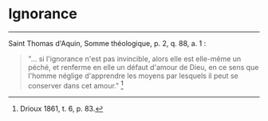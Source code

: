 # Ignorance

***

Saint Thomas d'Aquin, Somme théologique, p. 2, q. 88, a. 1 :

> "... si l'ignorance n'est pas invincible, alors elle est elle-même un péché, et renferme en elle un défaut d'amour de Dieu, en ce sens que l'homme néglige d'apprendre les moyens par lesquels il peut se conserver dans cet amour." [^1]

[^1]: Drioux 1861, t. 6, p. 83.

